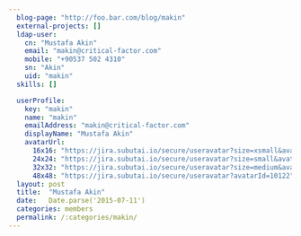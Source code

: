 ```yaml
---
  blog-page: "http://foo.bar.com/blog/makin"
  external-projects: []
  ldap-user: 
    cn: "Mustafa Akin"
    email: "makin@critical-factor.com"
    mobile: "+90537 502 4310"
    sn: "Akin"
    uid: "makin"
  skills: []

  userProfile: 
    key: "makin"
    name: "makin"
    emailAddress: "makin@critical-factor.com"
    displayName: "Mustafa Akin"
    avatarUrl: 
      16x16: "https://jira.subutai.io/secure/useravatar?size=xsmall&avatarId=10122"
      24x24: "https://jira.subutai.io/secure/useravatar?size=small&avatarId=10122"
      32x32: "https://jira.subutai.io/secure/useravatar?size=medium&avatarId=10122"
      48x48: "https://jira.subutai.io/secure/useravatar?avatarId=10122"
  layout: post
  title:  "Mustafa Akin"
  date:   Date.parse('2015-07-11')
  categories: members
  permalink: /:categories/makin/
---
```

